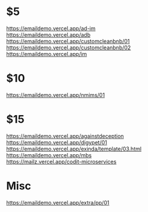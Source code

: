 # $5
https://emaildemo.vercel.app/ad-im
<br>
https://emaildemo.vercel.app/adb
<br>
https://emaildemo.vercel.app/customcleanbnb/01
<br>
https://emaildemo.vercel.app/customcleanbnb/02
<br>
https://emaildemo.vercel.app/im

# $10
https://emaildemo.vercel.app/nmims/01

# $15
https://emaildemo.vercel.app/againstdeception
<br>
https://emaildemo.vercel.app/digypet/01
<br>
https://emaildemo.vercel.app/exinda/template/03.html
<br>
https://emaildemo.vercel.app/mbs
<br>
https://mailz.vercel.app/codit-microservices

# Misc
https://emaildemo.vercel.app/extra/pp/01

